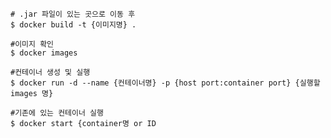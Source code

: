 ```shell
# .jar 파일이 있는 곳으로 이동 후
$ docker build -t {이미지명} .

#이미지 확인
$ docker images
```
```shell
#컨테이너 생성 및 실행
$ docker run -d --name {컨테이너명} -p {host port:container port} {실행할 images 명}
```
```shell
#기존에 있는 컨테이너 실행
$ docker start {container명 or ID 
```